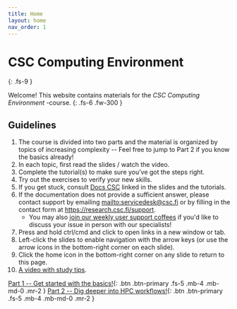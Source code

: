 ```yaml
---
title: Home
layout: home
nav_order: 1
---
```


# CSC Computing Environment
{: .fs-9 }

Welcome! This website contains materials for the *CSC Computing Environment* -course.
{: .fs-6 .fw-300 }

## Guidelines

1. The course is divided into two parts and the material is organized by topics of increasing complexity -- Feel free to jump to Part 2 if you know the basics already!
1. In each topic, first read the slides / watch the video.
2. Complete the tutorial(s) to make sure you’ve got the steps right.
3. Try out the exercises to verify your new skills.
4. If you get stuck, consult [Docs CSC](https://docs.csc.fi) linked in the slides and the tutorials.
5. If the documentation does not provide a sufficient answer, please contact support by emailing <mailto:servicedesk@csc.fi> or by filling in the contact form at <https://research.csc.fi/support>.
   * You may also [join our weekly user support coffees](https://ssl.eventilla.com/usersupportcoffee/EN) if you'd like to discuss your issue in person with our specialists!
6. Press and hold ctrl/cmd and click to open links in a new window or tab.
7. Left-click the slides to enable navigation with the arrow keys (or use the arrow icons in the bottom-right corner on each slide).
8. Click the home icon in the bottom-right corner on any slide to return to this page.
9.  [A video with study tips](https://video.csc.fi/media/t/0_d7trmsru).

[Part 1 -- Get started with the basics!](part-1){: .btn .btn-primary .fs-5 .mb-4 .mb-md-0 .mr-2 }
[Part 2 -- Dig deeper into HPC workflows!](part-2){: .btn .btn-primary .fs-5 .mb-4 .mb-md-0 .mr-2 }
